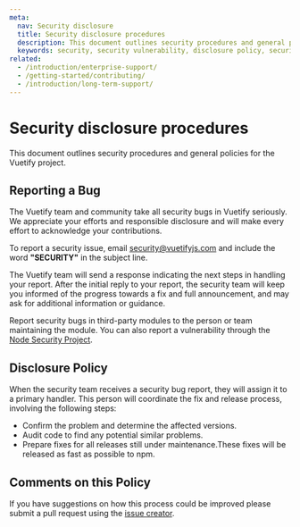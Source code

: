 ```yaml
---
meta:
  nav: Security disclosure
  title: Security disclosure procedures
  description: This document outlines security procedures and general policies for the Vuetify project.
  keywords: security, security vulnerability, disclosure policy, security disclosure
related:
  - /introduction/enterprise-support/
  - /getting-started/contributing/
  - /introduction/long-term-support/
---
```


# Security disclosure procedures

This document outlines security procedures and general policies for the Vuetify project.

<vuetify slug="enterprise-support" />

## Reporting a Bug

The Vuetify team and community take all security bugs in Vuetify seriously. We appreciate your efforts and responsible disclosure and will make every effort to acknowledge your contributions.

To report a security issue, email [security@vuetifyjs.com](mailto:security@vuetifyjs.com?subject=SECURITY) and include the word **\"SECURITY\"** in the subject line.

The Vuetify team will send a response indicating the next steps in handling your report. After the initial reply to your report, the security team will keep you informed of the progress towards a fix and full announcement, and may ask for additional information or guidance.

Report security bugs in third-party modules to the person or team maintaining the module. You can also report a vulnerability through the [Node Security Project](https://nodesecurity.io/report).

## Disclosure Policy

When the security team receives a security bug report, they will assign it to a primary handler. This person will coordinate the fix and release process, involving the following steps:

- Confirm the problem and determine the affected versions.
- Audit code to find any potential similar problems.
- Prepare fixes for all releases still under maintenance.These fixes will be released as fast as possible to npm.

## Comments on this Policy

If you have suggestions on how this process could be improved please submit a pull request using the [issue creator](https://issues.vuetifyjs.com).
